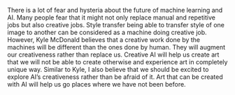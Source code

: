 There is a lot of fear and hysteria about the future of machine learning and AI. Many people fear that it might not only replace manual and repetitive jobs but also creative jobs. Style transfer being able to transfer style of one image to another can be considered as a machine doing creative job. However, Kyle McDonald believes that a creative work done by the machines will be different than the ones done by human. They will augment our creativeness rather than replace us. Creative AI will help us create art that we will not be able to create otherwise and experience art in completely unique way. Similar to Kyle, I also believe that we should be excited to explore AI’s creativeness rather than be afraid of it. Art that can be created with AI will help us go places where we have not been before. 
